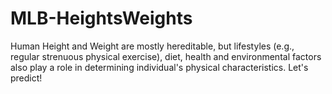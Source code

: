 # MLB-HeightsWeights
Human Height and Weight are mostly hereditable, but lifestyles (e.g., regular strenuous physical exercise), diet, health and environmental factors also play a role in determining individual's physical characteristics. Let's predict!
